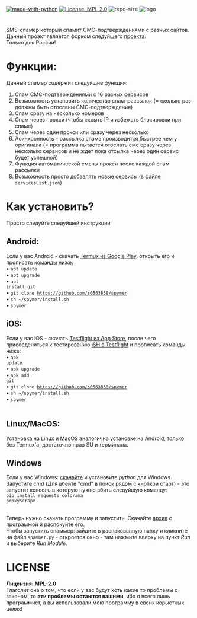 [![made-with-python](https://img.shields.io/badge/Made%20with-Python-1f425f.svg)](https://www.python.org/) [![License: MPL 2.0](https://img.shields.io/badge/License-MPL%202.0-brightgreen.svg)](https://opensource.org/licenses/MPL-2.0) ![repo-size](https://img.shields.io/github/repo-size/fsystem88/spymer)
![logo](https://raw.githubusercontent.com/s0563858/spymer/master/logo.jpg)
#
SMS-спамер который спамит СМС-подтверждениями с разных сайтов.<br>
Данный проэкт является форком следуйщего <a href="https://github.com/FSystem88/spymer">проекта</a>.<br>
Только для России!<br>

# Функции:
Данный спамер содержит следуйщие функции:
1. Спам СМС-подтверждениями с 16 разных сервисов
2. Возможность установить количество спам-рассылок (= сколько раз должны быть отосланы СМС-подтверждения)
3. Спам сразу на несколько номеров
4. Спам через прокси (чтобы скрыть IP и избежать блокировки при спаме)
5. Спам через один прокси или сразу через несколько
6. Асинхронность - рассылка спама производится быстрее чем у оригинала (= программа пытается отослать смс сразу через несколько сервисов и не ждет пока отсылка через один сервис будет успешной)
7. Функция автоматической смены прокси после каждой спам рассылки
8. Возможность просто добавлять новые сервисы (в файле <code>servicesList.json</code>)

# Как установить?
Просто следуйте следуйщей инструкции<br>
## Android:
Если у вас Android - скачать <a href="https://play.google.com/store/apps/details?id=com.termux&hl=ru">Termux из Google Play</a>, открыть его и прописать команды ниже:<br>
    • <code>apt update</code><br>
    • <code>apt upgrade</code><br>
    • <code>apt install git</code><br>
    • <code>git clone https://github.com/s0563858/spymer</code><br>
    • <code>sh ~/spymer/install.sh</code><br>
    • <code>spymer</code><br>

## iOS:
Если у вас iOS - скачать <a href="https://apps.apple.com/ru/app/testflight/id899247664">Testflight из App Store</a>, после чего присоедениться к тестированию <a href="https://testflight.apple.com/join/97i7KM8O">iSH в Testflight</a> и прописать команды ниже:<br>
    • <code>apk update</code><br>
    • <code>apk upgrade</code><br>
    • <code>apk add git</code><br>
    • <code>git clone https://github.com/s0563858/spymer</code><br>
    • <code>sh ~/spymer/install.sh</code><br>
    • <code>spymer</code><br>
    <br>
## Linux/MacOS:
Установка на Linux и MacOS аналогична установке на Android, только без Termux'a, достаточно прав SU и терминала.<br>

## Windows
Если у вас Windows: <a href="https://www.python.org/downloads/">скачайте</a> и установите *python* для Windows. <br>
Запустите *cmd* (Для вбейте "cmd" в поиск рядом с кнопкой старт) - это запустит консоль в которую нужно вбить следуйщую команду:<br>
<code>pip install requests colorama proxyscrape </code><br><br>

Теперь нужно скачать программу и запустить. Скачайте <a href="https://github.com/s0563858/spymer/archive/master.zip">архив</a> с программой и распокуйте его.<br>
    Чтобы запустить спаммер: зайдите в распакованную папку и кликните на файл <code>spammer.py</code> - откроется окно - там нажмите вверху на пункт *Run* и выберите *Run Module*.<br>






# LICENSE
**Лицензия: MPL-2.0**<br>
Глаголит она о том, что если у вас будут хоть какие то проблемы с законом, то <b>эти проблемы остаются вашими</b>, ибо я всего лишь программист, а вы использовали мою программу в своих корыстных целях!
